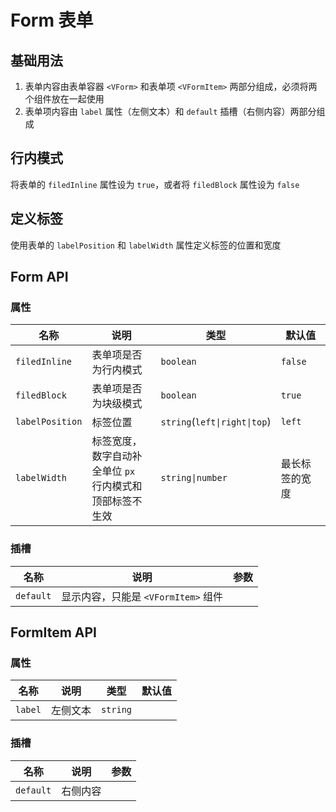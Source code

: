 # Form 表单

## 基础用法

1. 表单内容由表单容器 `<VForm>` 和表单项 `<VFormItem>` 两部分组成，必须将两个组件放在一起使用
2. 表单项内容由 `label` 属性（左侧文本）和 `default` 插槽（右侧内容）两部分组成

<preview path="./demos/basic.vue"></preview>

## 行内模式

将表单的 `filedInline` 属性设为 `true`，或者将 `filedBlock` 属性设为 `false`

<preview path="./demos/filed-display.vue"></preview>

## 定义标签

使用表单的 `labelPosition` 和 `labelWidth` 属性定义标签的位置和宽度

<preview path="./demos/label.vue"></preview>

## Form API

### 属性

| 名称            | 说明                                                          | 类型                         | 默认值         |
| --------------- | ------------------------------------------------------------- | ---------------------------- | -------------- |
| `filedInline`   | 表单项是否为行内模式                                          | `boolean`                    | `false`        |
| `filedBlock`    | 表单项是否为块级模式                                          | `boolean`                    | `true`         |
| `labelPosition` | 标签位置                                                      | `string`(`left\|right\|top`) | `left`         |
| `labelWidth`    | 标签宽度，数字自动补全单位 `px` <br> 行内模式和顶部标签不生效 | `string\|number`             | 最长标签的宽度 |

### 插槽

| 名称      | 说明                                | 参数 |
| --------- | ----------------------------------- | ---- |
| `default` | 显示内容，只能是 `<VFormItem>` 组件 |      |

## FormItem API

### 属性

| 名称    | 说明     | 类型     | 默认值 |
| ------- | -------- | -------- | ------ |
| `label` | 左侧文本 | `string` |        |

### 插槽

| 名称      | 说明     | 参数 |
| --------- | -------- | ---- |
| `default` | 右侧内容 |      |
